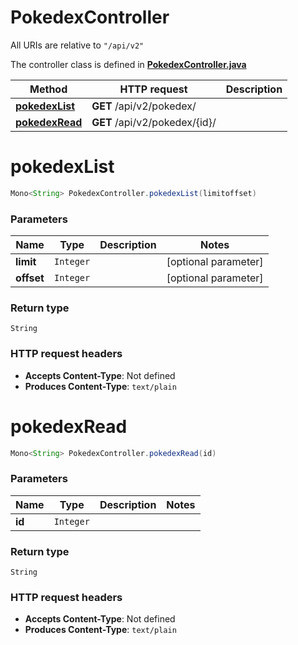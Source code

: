 # PokedexController

All URIs are relative to `"/api/v2"`

The controller class is defined in **[PokedexController.java](../../src/main/java/org/openapitools/controller/PokedexController.java)**

Method | HTTP request | Description
------------- | ------------- | -------------
[**pokedexList**](#pokedexList) | **GET** /api/v2/pokedex/ | 
[**pokedexRead**](#pokedexRead) | **GET** /api/v2/pokedex/{id}/ | 

<a name="pokedexList"></a>
# **pokedexList**
```java
Mono<String> PokedexController.pokedexList(limitoffset)
```



### Parameters
Name | Type | Description  | Notes
------------- | ------------- | ------------- | -------------
**limit** | `Integer` |  | [optional parameter]
**offset** | `Integer` |  | [optional parameter]

### Return type
`String`


### HTTP request headers
 - **Accepts Content-Type**: Not defined
 - **Produces Content-Type**: `text/plain`

<a name="pokedexRead"></a>
# **pokedexRead**
```java
Mono<String> PokedexController.pokedexRead(id)
```



### Parameters
Name | Type | Description  | Notes
------------- | ------------- | ------------- | -------------
**id** | `Integer` |  |

### Return type
`String`


### HTTP request headers
 - **Accepts Content-Type**: Not defined
 - **Produces Content-Type**: `text/plain`

